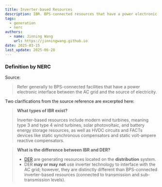 ```yaml
---
title: Inverter-based Resources
description: IBR. BPS-connected resources that have a power electronic interface.
tags:
  - generation
  - nerc
authors:
  - name: Jinning Wang
    url: https://jinningwang.github.io
date: 2025-03-15
last_update: 2025-06-20
---
```


### Definition by NERC

Source: <d-cite key="nerc2023inverter"></d-cite>

> Refer generally to BPS-connected facilities that have a power electronic interface between the AC grid and the source of electricity.

Two clarifications from the source reference are excerpted here:

> **What types of IBR exist?**
>
> Inverter-based resources include modern wind turbines, meaning type 3 and type 4 wind turbines, solar photovoltaic, and battery energy storage resources, as well as HVDC circuits and FACTs devices like static synchronous compensators and static volt-ampere reactive compensators.

> **What is the difference between IBR and DER?**
>
> - [DER](/wiki/distributed-energy-resources) are generating resources located on the **distribution** system.
> - DER **may or may not** use inverter technology to interface with the AC grid; however, they are distinctly different than BPS-connected inverter-based resources (connected to transmission and sub-transmission levels).
